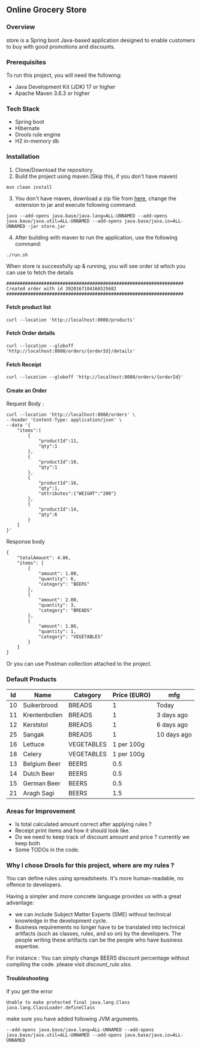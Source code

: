 ## Online Grocery Store

### Overview

store is a Spring boot Java-based application designed to enable customers to buy with good promotions and discounts.


### Prerequisites
To run this project, you will need the following:

- Java Development Kit (JDK) 17 or higher
- Apache Maven 3.6.3 or higher

### Tech Stack

- Spring boot
- Hibernate
- Drools rule engine
- H2 in-memory db

### Installation
1. Clone/Download the repository.
2. Build the project using maven.(Skip this, if you don't have maven)
```
mvn clean install
```
3. You don't have maven, download a zip file from [here](https://github.com/omidp/store/releases/download/1.0/store.zip), change the extension to jar and execute following command.
```
java --add-opens java.base/java.lang=ALL-UNNAMED --add-opens java.base/java.util=ALL-UNNAMED --add-opens java.base/java.io=ALL-UNNAMED -jar store.jar
```
4. After building with maven to run the application, use the following command:
```
./run.sh
```
When store is successfully up & running, you will see order id which you can use to fetch the details

```
##################################################################
Created order with id 3920167104166525682
##################################################################
```

#### Fetch product list

```
curl --location 'http://localhost:8080/products'
```

#### Fetch Order details

```
curl --location --globoff 'http://localhost:8080/orders/{orderId}/details'
```

#### Fetch Receipt

```
curl --location --globoff 'http://localhost:8080/orders/{orderId}'
```

#### Create an Order

Request Body :

```
curl --location 'http://localhost:8080/orders' \
--header 'Content-Type: application/json' \
--data '{
    "items":[
        {
            "productId":11,
            "qty":1
        },
        {
            "productId":10,
            "qty":1
        },
        {
            "productId":16,
            "qty":1,
            "attributes":{"WEIGHT":"200"}
        },
        {
            "productId":14,
            "qty":6            
        }
    ]
}'
```

Response body 

```
{
    "totalAmount": 4.86,
    "items": [
        {
            "amount": 1.00,
            "quantity": 6,
            "category": "BEERS"
        },
        {
            "amount": 2.00,
            "quantity": 3,
            "category": "BREADS"
        },
        {
            "amount": 1.86,
            "quantity": 1,
            "category": "VEGETABLES"
        }
    ]
}
```

Or you can use Postman collection attached to the project.

### Default Products

| Id | Name          | Category   | Price (EURO) | mfg         |
|----|---------------|------------|--------------|-------------|
| 10 | Suikerbrood   | BREADS     | 1            | Today       |
| 11 | Krentenbollen | BREADS     | 1            | 3 days ago  |
| 12 | Kerststol     | BREADS     | 1            | 6 days ago  |
| 25 | Sangak        | BREADS     | 1            | 10 days ago |
| 16 | Lettuce       | VEGETABLES | 1 per 100g   |             |
| 18 | Celery        | VEGETABLES | 1 per 100g   |             |
| 13 | Belgium Beer  | BEERS      | 0.5          |             |
| 14 | Dutch Beer    | BEERS      | 0.5          |             |
| 15 | German Beer   | BEERS      | 0.5          |             |
| 21 | Aragh Sagi    | BEERS      | 1.5          |             |

### Areas for Improvement

- Is total calculated amount correct after applying rules ?
- Receipt print items and how it should look like.
- Do we need to keep track of discount amount and price ? currently we keep both
- Some TODOs in the code.

### Why I chose Drools for this project, where are my rules ?

You can define rules using spreadsheets. It's more human-readable, no offence to developers.

Having a simpler and more concrete language provides us with a great advantage:
- we can include Subject Matter Experts (SME) without technical knowledge in the development cycle.
- Business requirements no longer have to be translated into technical artifacts (such as classes, rules, and so on) by the developers. The people writing these artifacts can be the people who have business expertise.

For instance : You can simply change BEERS discount percentage without compiling the code. please visit _discount_rule.xlsx_.

#### Troubleshooting 

If you get the error

```
Unable to make protected final java.lang.Class java.lang.ClassLoader.defineClass
```

make sure you have added following JVM arguments. 

```
--add-opens java.base/java.lang=ALL-UNNAMED --add-opens java.base/java.util=ALL-UNNAMED --add-opens java.base/java.io=ALL-UNNAMED
```